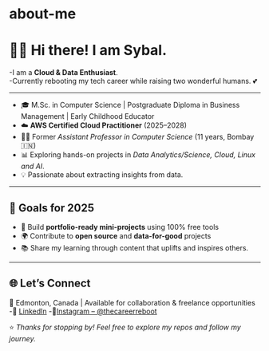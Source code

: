 # about-me
# 👩‍💻 Hi there! I am Sybal.

  -I am a **Cloud & Data Enthusiast**.  
  -Currently rebooting my tech career while raising two wonderful humans. 💕

---

- 🎓 M.Sc. in Computer Science | Postgraduate Diploma in Business Management | Early Childhood Educator 
- ☁️ **AWS Certified Cloud Practitioner** (2025–2028)  
- 👩‍🏫 Former *Assistant Professor in Computer Science* (11 years, Bombay 🇮🇳)
- 📊 Exploring hands-on projects in *Data Analytics/Science, Cloud, Linux and AI*.  
- 💡 Passionate about extracting insights from data. 

---

## 🎯 Goals for 2025

- 📁 Build **portfolio-ready mini-projects** using 100% free tools  
- 🌍 Contribute to **open source** and **data-for-good** projects  
- 📚 Share my learning through content that uplifts and inspires others.

---

## 🌐 Let’s Connect  
📍 Edmonton, Canada | Available for collaboration & freelance opportunities  
-🔗 [LinkedIn](https://www.linkedin.com/in/sybaldias/)
-📸[Instagram – @thecareerreboot](https://www.instagram.com/thecareerreboot/)

⭐️ *Thanks for stopping by! Feel free to explore my repos and follow my journey.*
